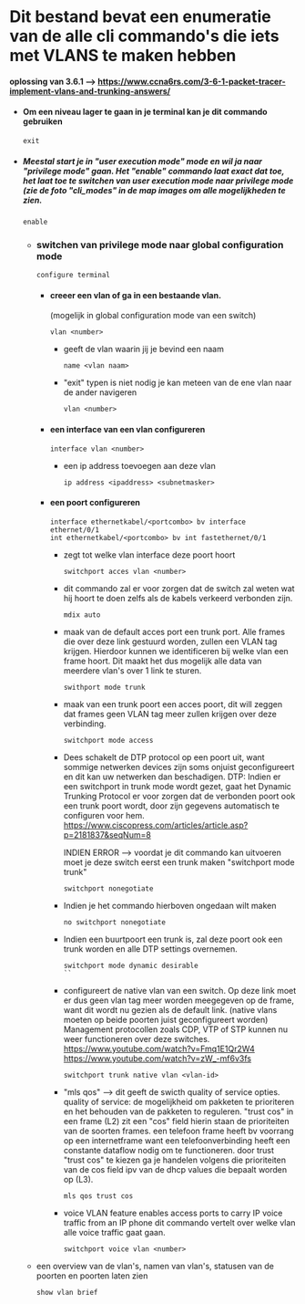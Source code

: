 # Dit bestand bevat een enumeratie van de alle cli commando's die iets met VLANS te maken hebben

#### oplossing van 3.6.1 --> https://www.ccna6rs.com/3-6-1-packet-tracer-implement-vlans-and-trunking-answers/
  
  - #### Om een niveau lager te gaan in je terminal kan je dit commando gebruiken
     ```
     exit
     ```

   - ##### Meestal start je in "user execution mode" mode en wil ja naar "privilege mode" gaan. Het "enable" commando laat exact dat toe, het laat toe te switchen van user execution mode naar privilege mode (zie de foto "cli_modes" in de map images om alle mogelijkheden te zien. 
     ```
     enable
     ```
     - ### switchen van privilege mode naar global configuration mode 
       ```
       configure terminal
       ```
       - #### creeer een vlan of ga in een bestaande vlan. 
         (mogelijk in global configuration mode van een switch)   
         ```
         vlan <number>
         ```
           - geeft de vlan waarin jij je bevind een naam
             ```
             name <vlan naam>
             ```
           - "exit" typen is niet nodig je kan meteen van de ene vlan naar de ander navigeren
             ```
             vlan <number>
             ```
       - #### een interface van een vlan configureren 
         ```
         interface vlan <number>
         ```
           - een ip address toevoegen aan deze vlan
             ```
             ip address <ipaddress> <subnetmasker>
             ```
       - #### een poort configureren 
         ```
         interface ethernetkabel/<portcombo> bv interface ethernet/0/1
         int ethernetkabel/<portcombo> bv int fastethernet/0/1
         ```
           - zegt tot welke vlan interface deze poort hoort
             ```
             switchport acces vlan <number>
             ```
           - dit commando zal er voor zorgen dat de switch zal weten wat hij hoort te doen 
             zelfs als de kabels verkeerd verbonden zijn. 
             ```
             mdix auto
             ```
           - maak van de default acces port een trunk port. Alle frames die over deze link gestuurd worden, zullen een VLAN tag krijgen.
             Hierdoor kunnen we identificeren bij welke vlan een frame hoort. Dit maakt het dus mogelijk alle data van meerdere vlan's 
             over 1 link te sturen. 
             ```
             swithport mode trunk
             ```
           - maak van een trunk poort een acces poort, dit will zeggen dat frames geen VLAN tag meer zullen krijgen over deze 
             verbinding. 
             ```
             switchport mode access
             ```
           - Dees schakelt de DTP protocol op een poort uit, want sommige netwerken devices zijn soms onjuist geconfigureert 
             en dit kan uw netwerken dan beschadigen.
             DTP: Indien er een switchport in trunk mode wordt gezet, gaat het Dynamic Trunking Protocol er voor zorgen dat de verbonden 
             poort ook een trunk poort wordt, door zijn gegevens automatisch te configuren voor hem.
             https://www.ciscopress.com/articles/article.asp?p=2181837&seqNum=8
             
             INDIEN ERROR --> voordat je dit commando kan uitvoeren moet je deze switch eerst een trunk maken "switchport mode trunk"
             ```
             switchport nonegotiate
             ```
           - Indien je het commando hierboven ongedaan wilt maken
             ```
             no switchport nonegotiate
             ```
           - Indien een buurtpoort een trunk is, zal deze poort ook een trunk worden en alle DTP settings overnemen. 
             ```
             switchport mode dynamic desirable 
             ``
           - configureert de native vlan van een switch. Op deze link moet er dus geen vlan tag meer worden meegegeven op de frame, want 
             dit wordt nu gezien als de default link. (native vlans moeten op beide poorten juist geconfigureert worden) 
             Management protocollen zoals CDP, VTP of STP kunnen nu weer functioneren over deze switches. 
             https://www.youtube.com/watch?v=Fmq1E1Qr2W4
             https://www.youtube.com/watch?v=zW_-mf6v3fs
             ```
             switchport trunk native vlan <vlan-id>
             ```
           - "mls qos" --> dit geeft de swicth quality of service opties. 
             quality of service: de mogelijkheid om pakketen te prioriteren en het behouden van de pakketen to reguleren. 
             "trust cos" in een frame (L2) zit een "cos" field hierin staan de prioriteiten van de soorten frames. 
             een telefoon frame heeft bv voorrang op een internetframe want een telefoonverbinding heeft een constante dataflow nodig
             om te functioneren. door trust "trust cos" te kiezen ga je handelen volgens die prioriteiten van de cos field ipv van de dhcp values 
             die bepaalt worden op (L3). 
             ```
             mls qos trust cos
             ```
          - voice VLAN feature enables access ports to carry IP voice traffic from an IP phone
            dit commando vertelt over welke vlan alle voice traffic gaat gaan.
             ```
             switchport voice vlan <number>
             ```
     - een overview van de vlan's, namen van vlan's, statusen van de poorten en poorten laten zien 
        ```
        show vlan brief
        ```

      

   
   
